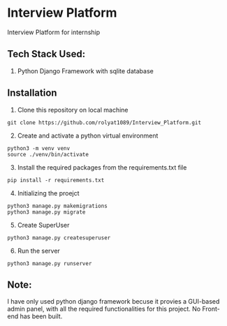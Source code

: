# Interview Platform 
Interview Platform for internship


## Tech Stack Used:
1. Python Django Framework with sqlite database


## Installation
1. Clone this repository on local machine
```
git clone https://github.com/rolyat1089/Interview_Platform.git
```
2. Create and activate a python virtual environment
```
python3 -m venv venv
source ./venv/bin/activate
```
3. Install the required packages from the requirements.txt file
```
pip install -r requirements.txt
```
4. Initializing the proejct
```
python3 manage.py makemigrations
python3 manage.py migrate
```
5. Create SuperUser 
```
python3 manage.py createsuperuser
```
6. Run the server
```
python3 manage.py runserver
```

## Note: 
I have only used python django framework becuse it provies a GUI-based admin panel, with all the required functionalities for this project. 
No Front-end has been built. 
